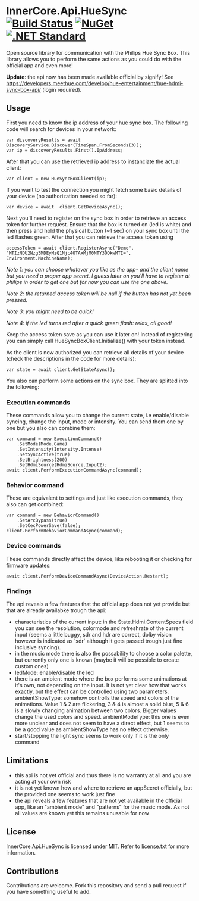 InnerCore.Api.HueSync [![Build Status][azure build]][project]	[![NuGet][nuget badge]][nuget package]	  [![.NET Standard][dotnet-standard badge]][dotnet-standard doc]
=====================

Open source library for communication with the Philips Hue Sync Box. This library allows you to perform the same actions as you could do with the official app and even more!

**Update**: the api now has been made available official by signify! See https://developers.meethue.com/develop/hue-entertainment/hue-hdmi-sync-box-api/ (login required).
 
## Usage
First you need to know the ip address of your hue sync box. The following code will search for devices in your network:

	var discoveryResults = await DiscoveryService.Discover(TimeSpan.FromSeconds(3));
	var ip = discoveryResults.First().IpAddress;

After that you can use the retrieved ip address to instanciate the actual client:

	var client = new HueSyncBoxClient(ip);

If you want to test the connection you might fetch some basic details of your device (no authorization needed so far):

	var device = await  client.GetDeviceAsync();

Next you'll need to register on the sync box in order to retrieve an access token for further request. Ensure that the box is turned on (led is white) and then press and hold the physical button (~1 sec) on your sync box until the led flashes green. After that you can retrieve the access token using

	accessToken = await client.RegisterAsync("Demo", "MTIzNDU2Nzg5MDEyMzQ1Njc4OTAxMjM0NTY3ODkwMTI=", Environment.MachineName);

*Note 1: you can choose whatever you like as the app- and the client name but you need a proper app secret. I guess later on you'll have to register at philips in order to get one but for now you can use the one above.*

*Note 2: the returned access token will be null if the button has not yet been pressed.*

*Note 3: you might need to be quick!*

*Note 4: if the led turns red after a quick green flash: relax, all good!*

Keep the access token save as you can use it later on! Instead of registering you can simply call HueSyncBoxClient.Initialize() with your token instead.

As the client is now authorized you can retrieve all details of your device (check the descriptions in the code for more details):

	var state = await client.GetStateAsync();

You also can perform some actions on the sync box. They are splitted into the following:

### Execution commands
These commands allow you to change the current state, i.e enable/disable syncing, change the input, mode or intensity. You can send them one by one but you also can combine them:

	var command = new ExecutionCommand()
		.SetMode(Mode.Game)
		.SetIntensity(Intensity.Intense)
		.SetSyncActive(true)
		.SetBrightness(200)
		.SetHdmiSource(HdmiSource.Input2);
	await client.PerformExecutionCommandAsync(command);

### Behavior command
These are equivalent to settings and just like execution commands, they also can get combined:

	var command = new BehaviorCommand()
		.SetArcBypass(true)
		.SetCecPowerSave(false);
	client.PerformBehaviorCommandAsync(command);

### Device commands
These commands directly affect the device, like rebooting it or checking for firmware updates:

    await client.PerformDeviceCommandAsync(DeviceAction.Restart);

### Findings
The api reveals a few features that the official app does not yet provide but that are already availabke trough the api:
 - characteristics of the current input: in the State.Hdmi.ContentSpecs field you can see the resolution, colormode and refreshrate of the current input (seems a little buggy, sdr and hdr are correct, dolby vision however is indicated as 'sdr' although it gets passed trough just fine inclusive syncing).
 - in the music mode there is also the possability to choose a color palette, but currently only one is known (maybe it will be possible to create custom ones)
 - ledMode: enable/disable the led
 - there is an ambient mode where the box performs some animations at it's own, not depending on the input. It is not yet clear how that works exactly, but the effect can be controlled using two parameters:
   ambientShowType: somehow controlls the speed and colors of the animations. Value 1 & 2 are flickering, 3 & 4 is almost a solid blue, 5 & 6 is a slowly changing animation between two colors. Bigger values change the used colors and speed. 
   ambientModeType: this one is even more unclear and does not seem to have a direct effect, but 1 seems to be a good value as ambientShowType has no effect otherwise.
 - start/stopping the light sync seems to work only if it is the only command

 ## Limitations
 - this api is not yet official and thus there is no warranty at all and you are acting at your own risk
 - it is not yet known how and where to retrieve an appSecret officially, but the provided one seems to work just fine
 - the api reveals a few features that are not yet available in the official app, like an "ambient mode" and "patterns" for the music mode. As not all values are known yet this remains unusable for now

## License

InnerCore.Api.HueSync is licensed under [MIT](http://www.opensource.org/licenses/mit-license.php "Read more about the MIT license form"). Refer to [license.txt](https://github.com/MadMonkey87/InnerCore.Api.HueSync/blob/master/LICENSE.txt) for more information.

## Contributions
Contributions are welcome. Fork this repository and send a pull request if you have something useful to add.

[azure build]: https://innercore.visualstudio.com/InnerCore.Api.HueSync/_apis/build/status/InnerCore.Api.HueSync?branchName=master
[project]: https://github.com/MadMonkey87/InnerCore.Api.HueSync
[nuget badge]: https://img.shields.io/nuget/v/InnerCore.Api.HueSync.svg
[nuget package]: https://www.nuget.org/packages/InnerCore.Api.HueSync
[dotnet-standard badge]: http://img.shields.io/badge/.NET_Standard-v2.0-green.svg
[dotnet-standard doc]: https://docs.microsoft.com/da-dk/dotnet/articles/standard/library